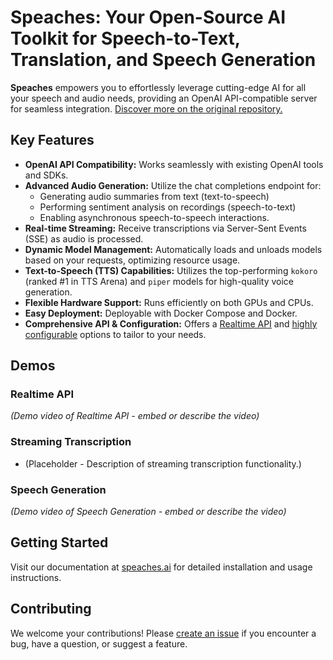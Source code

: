 # Speaches: Your Open-Source AI Toolkit for Speech-to-Text, Translation, and Speech Generation

**Speaches** empowers you to effortlessly leverage cutting-edge AI for all your speech and audio needs, providing an OpenAI API-compatible server for seamless integration.  [Discover more on the original repository.](https://github.com/speaches-ai/speaches)

## Key Features

*   **OpenAI API Compatibility:** Works seamlessly with existing OpenAI tools and SDKs.
*   **Advanced Audio Generation:** Utilize the chat completions endpoint for:
    *   Generating audio summaries from text (text-to-speech)
    *   Performing sentiment analysis on recordings (speech-to-text)
    *   Enabling asynchronous speech-to-speech interactions.
*   **Real-time Streaming:** Receive transcriptions via Server-Sent Events (SSE) as audio is processed.
*   **Dynamic Model Management:** Automatically loads and unloads models based on your requests, optimizing resource usage.
*   **Text-to-Speech (TTS) Capabilities:** Utilizes the top-performing `kokoro` (ranked #1 in TTS Arena) and `piper` models for high-quality voice generation.
*   **Flexible Hardware Support:** Runs efficiently on both GPUs and CPUs.
*   **Easy Deployment:** Deployable with Docker Compose and Docker.
*   **Comprehensive API & Configuration:** Offers a [Realtime API](https://speaches.ai/usage/realtime-api) and [highly configurable](https://speaches.ai/configuration/) options to tailor to your needs.

## Demos

### Realtime API

*(Demo video of Realtime API - embed or describe the video)*

### Streaming Transcription

*   (Placeholder - Description of streaming transcription functionality.)

### Speech Generation

*(Demo video of Speech Generation - embed or describe the video)*

## Getting Started

Visit our documentation at [speaches.ai](https://speaches.ai/) for detailed installation and usage instructions.

## Contributing

We welcome your contributions! Please [create an issue](https://github.com/speaches-ai/speaches/issues) if you encounter a bug, have a question, or suggest a feature.